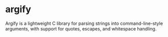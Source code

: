 # argify
Argify is a lightweight C library for parsing strings into command-line-style arguments, with support for quotes, escapes, and whitespace handling.
